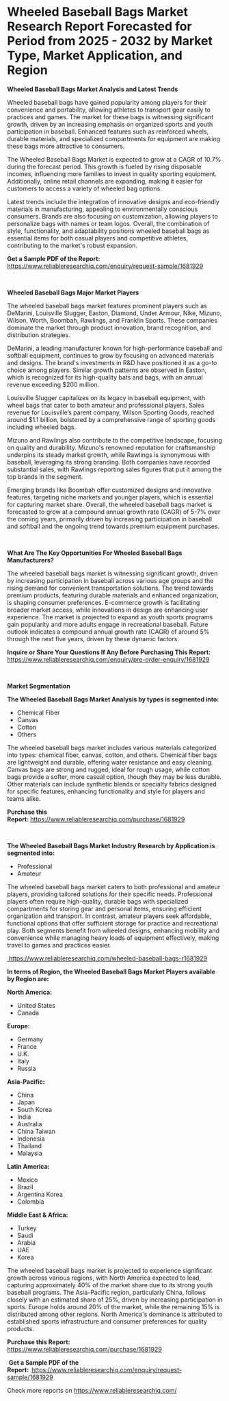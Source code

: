 <p><h1>Wheeled Baseball Bags Market Research Report Forecasted for Period from 2025 -  2032 by Market Type, Market Application, and Region</h1></p><p><strong>Wheeled Baseball Bags Market Analysis and Latest Trends</strong></p>
<p><p>Wheeled baseball bags have gained popularity among players for their convenience and portability, allowing athletes to transport gear easily to practices and games. The market for these bags is witnessing significant growth, driven by an increasing emphasis on organized sports and youth participation in baseball. Enhanced features such as reinforced wheels, durable materials, and specialized compartments for equipment are making these bags more attractive to consumers.</p><p>The Wheeled Baseball Bags Market is expected to grow at a CAGR of 10.7% during the forecast period. This growth is fueled by rising disposable incomes, influencing more families to invest in quality sporting equipment. Additionally, online retail channels are expanding, making it easier for customers to access a variety of wheeled bag options. </p><p>Latest trends include the integration of innovative designs and eco-friendly materials in manufacturing, appealing to environmentally conscious consumers. Brands are also focusing on customization, allowing players to personalize bags with names or team logos. Overall, the combination of style, functionality, and adaptability positions wheeled baseball bags as essential items for both casual players and competitive athletes, contributing to the market's robust expansion.</p></p>
<p><strong>Get a Sample PDF of the Report:&nbsp;</strong> <a href="https://www.reliableresearchiq.com/enquiry/request-sample/1681929?utm_campaign=99&utm_medium=2&utm_source=Github&utm_content=ia&utm_term=09022025&utm_id=wheeled-baseball-bags">https://www.reliableresearchiq.com/enquiry/request-sample/1681929</a></p>
<p>&nbsp;</p>
<p><strong>Wheeled Baseball Bags Major Market Players</strong></p>
<p><p>The wheeled baseball bags market features prominent players such as DeMarini, Louisville Slugger, Easton, Diamond, Under Armour, Nike, Mizuno, Wilson, Worth, Boombah, Rawlings, and Franklin Sports. These companies dominate the market through product innovation, brand recognition, and distribution strategies.</p><p>DeMarini, a leading manufacturer known for high-performance baseball and softball equipment, continues to grow by focusing on advanced materials and designs. The brand's investments in R&D have positioned it as a go-to choice among players. Similar growth patterns are observed in Easton, which is recognized for its high-quality bats and bags, with an annual revenue exceeding $200 million.</p><p>Louisville Slugger capitalizes on its legacy in baseball equipment, with wheel bags that cater to both amateur and professional players. Sales revenue for Louisville’s parent company, Wilson Sporting Goods, reached around $1.1 billion, bolstered by a comprehensive range of sporting goods including wheeled bags.</p><p>Mizuno and Rawlings also contribute to the competitive landscape, focusing on quality and durability. Mizuno's renowned reputation for craftsmanship underpins its steady market growth, while Rawlings is synonymous with baseball, leveraging its strong branding. Both companies have recorded substantial sales, with Rawlings reporting sales figures that put it among the top brands in the segment.</p><p>Emerging brands like Boombah offer customized designs and innovative features, targeting niche markets and younger players, which is essential for capturing market share. Overall, the wheeled baseball bags market is forecasted to grow at a compound annual growth rate (CAGR) of 5-7% over the coming years, primarily driven by increasing participation in baseball and softball and the ongoing trend towards premium equipment purchases.</p></p>
<p>&nbsp;</p>
<p><strong>What Are The Key Opportunities For Wheeled Baseball Bags Manufacturers?</strong></p>
<p><p>The wheeled baseball bags market is witnessing significant growth, driven by increasing participation in baseball across various age groups and the rising demand for convenient transportation solutions. The trend towards premium products, featuring durable materials and enhanced organization, is shaping consumer preferences. E-commerce growth is facilitating broader market access, while innovations in design are enhancing user experience. The market is projected to expand as youth sports programs gain popularity and more adults engage in recreational baseball. Future outlook indicates a compound annual growth rate (CAGR) of around 5% through the next five years, driven by these dynamic factors.</p></p>
<p><strong>Inquire or Share Your Questions If Any Before Purchasing This Report:</strong> <a href="https://www.reliableresearchiq.com/enquiry/pre-order-enquiry/1681929?utm_campaign=99&utm_medium=2&utm_source=Github&utm_content=ia&utm_term=09022025&utm_id=wheeled-baseball-bags">https://www.reliableresearchiq.com/enquiry/pre-order-enquiry/1681929</a></p>
<p>&nbsp;</p>
<p><strong>Market Segmentation</strong></p>
<p><strong>The Wheeled Baseball Bags Market Analysis by types is segmented into:</strong></p>
<p><ul><li>Chemical Fiber</li><li>Canvas</li><li>Cotton</li><li>Others</li></ul></p>
<p><p>The wheeled baseball bags market includes various materials categorized into types: chemical fiber, canvas, cotton, and others. Chemical fiber bags are lightweight and durable, offering water resistance and easy cleaning. Canvas bags are strong and rugged, ideal for rough usage, while cotton bags provide a softer, more casual option, though they may be less durable. Other materials can include synthetic blends or specialty fabrics designed for specific features, enhancing functionality and style for players and teams alike.</p></p>
<p><strong>Purchase this Report:&nbsp;</strong><a href="https://www.reliableresearchiq.com/purchase/1681929?utm_campaign=99&utm_medium=2&utm_source=Github&utm_content=ia&utm_term=09022025&utm_id=wheeled-baseball-bags">https://www.reliableresearchiq.com/purchase/1681929</a></p>
<p>&nbsp;</p>
<p><strong>The Wheeled Baseball Bags Market Industry Research by Application is segmented into:</strong></p>
<p><ul><li>Professional</li><li>Amateur</li></ul></p>
<p><p>The wheeled baseball bags market caters to both professional and amateur players, providing tailored solutions for their specific needs. Professional players often require high-quality, durable bags with specialized compartments for storing gear and personal items, ensuring efficient organization and transport. In contrast, amateur players seek affordable, functional options that offer sufficient storage for practice and recreational play. Both segments benefit from wheeled designs, enhancing mobility and convenience while managing heavy loads of equipment effectively, making travel to games and practices easier.</p></p>
<p><a href="https://www.reliableresearchiq.com/wheeled-baseball-bags-r1681929?utm_campaign=99&utm_medium=2&utm_source=Github&utm_content=ia&utm_term=09022025&utm_id=wheeled-baseball-bags">&nbsp;https://www.reliableresearchiq.com/wheeled-baseball-bags-r1681929</a></p>
<p><strong>In terms of Region, the Wheeled Baseball Bags Market Players available by Region are:</strong></p>
<p>
    <p> <strong> North America: </strong>
        <ul>
            <li>United States</li>
            <li>Canada</li>
        </ul>
        </p> 
    <p> <strong> Europe: </strong>
        <ul>
            <li>Germany</li>
            <li>France</li>
            <li>U.K.</li>
            <li>Italy</li>
            <li>Russia</li>
        </ul>
        </p> 
    <p> <strong> Asia-Pacific: </strong>
        <ul>
            <li>China</li>
            <li>Japan</li>
            <li>South Korea</li>
            <li>India</li>
            <li>Australia</li>
            <li>China Taiwan</li>
            <li>Indonesia</li>
            <li>Thailand</li>
            <li>Malaysia</li>
        </ul>
        </p> 
    <p> <strong> Latin America: </strong>
        <ul>
            <li>Mexico</li>
            <li>Brazil</li>
            <li>Argentina Korea</li>
            <li>Colombia</li>
        </ul>
        </p> 
    <p> <strong> Middle East & Africa: </strong>
        <ul>
            <li>Turkey</li>
            <li>Saudi</li>
            <li>Arabia</li>
            <li>UAE</li>
            <li>Korea</li>
        </ul>
    </p>
    </p>
<p><p>The wheeled baseball bags market is projected to experience significant growth across various regions, with North America expected to lead, capturing approximately 40% of the market share due to its strong youth baseball programs. The Asia-Pacific region, particularly China, follows closely with an estimated share of 25%, driven by increasing participation in sports. Europe holds around 20% of the market, while the remaining 15% is distributed among other regions. North America's dominance is attributed to established sports infrastructure and consumer preferences for quality products.</p></p>
<p><strong>Purchase this Report: </strong><a href="https://www.reliableresearchiq.com/purchase/1681929?utm_campaign=99&utm_medium=2&utm_source=Github&utm_content=ia&utm_term=09022025&utm_id=wheeled-baseball-bags">https://www.reliableresearchiq.com/purchase/1681929</a></p>
<p>&nbsp;<strong>Get a Sample PDF of the Report:&nbsp;&nbsp;</strong><a href="https://www.reliableresearchiq.com/enquiry/request-sample/1681929?utm_campaign=99&utm_medium=2&utm_source=Github&utm_content=ia&utm_term=09022025&utm_id=wheeled-baseball-bags">https://www.reliableresearchiq.com/enquiry/request-sample/1681929</a></p>
<p><strong></strong></p>
<p>Check more reports on <a href="https://www.reliableresearchiq.com/?utm_campaign=99&utm_medium=2&utm_source=Github&utm_content=ia&utm_term=09022025&utm_id=wheeled-baseball-bags">https://www.reliableresearchiq.com/</a></p>
